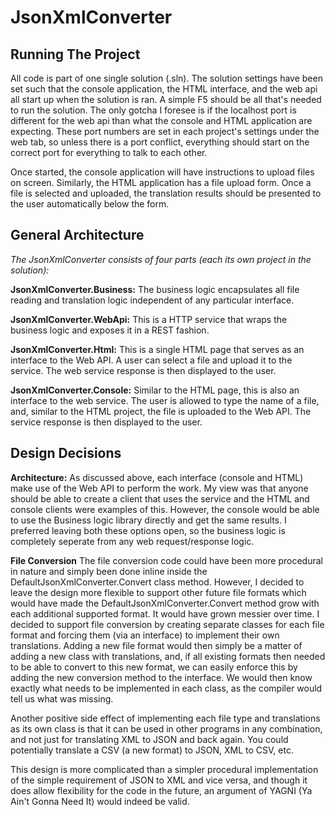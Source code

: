 # JsonXmlConverter

## Running The Project

All code is part of one single solution (.sln). The solution settings have been set such that the console application, the HTML interface, and the web api all start up when the solution is ran. A simple F5 should be all that's needed to run the solution. The only gotcha I foresee is if the localhost port is different for the web api than what the console and HTML application are expecting. These port numbers are set in each project's settings under the web tab, so unless there is a port conflict, everything should start on the correct port for everything to talk to each other.

Once started, the console application will have instructions to upload files on screen. Similarly, the HTML application has a file upload form. Once a file is selected and uploaded, the translation results should be presented to the user automatically below the form.

## General Architecture
<i>The JsonXmlConverter consists of four parts (each its own project in the solution):</i>

<b>JsonXmlConverter.Business:</b> The business logic encapsulates all file reading and translation logic independent of any particular interface.

<b>JsonXmlConverter.WebApi:</b> This is a HTTP service that wraps the business logic and exposes it in a REST fashion.

<b>JsonXmlConverter.Html:</b> This is a single HTML page that serves as an interface to the Web API. A user can select a file and upload it to the service. The web service response is then displayed to the user.

<b>JsonXmlConverter.Console:</b> Similar to the HTML page, this is also an interface to the web service. The user is allowed to type the name of a file, and, similar to the HTML project, the file is uploaded to the Web API. The service response is then displayed to the user.

## Design Decisions

<b>Architecture:</b> As discussed above, each interface (console and HTML) make use of the Web API to perform the work. My view was that anyone should be able to create a client that uses the service and the HTML and console clients were examples of this. However, the console would be able to use the Business logic library directly and get the same results. I preferred leaving both these options open, so the business logic is completely seperate from any web request/response logic.

<b>File Conversion</b> The file conversion code could have been more procedural in nature and simply been done inline inside the DefaultJsonXmlConverter.Convert class method. However, I decided to leave the design more flexible to support other future file formats which would have made the DefaultJsonXmlConverter.Convert method grow with each additional supported format. It would have grown messier over time. I decided to support file conversion by creating separate classes for each file format and forcing them (via an interface) to implement their own translations. Adding a new file format would then simply be a matter of adding a new class with translations, and, if all existing formats then needed to be able to convert to this new format, we can easily enforce this by adding the new conversion method to the interface. We would then know exactly what needs to be implemented in each class, as the compiler would tell us what was missing.

Another positive side effect of implementing each file type and translations as its own class is that it can be used in other programs in any combination, and not just for translating XML to JSON and back again. You could potentially translate a CSV (a new format) to JSON, XML to CSV, etc.

This design is more complicated than a simpler procedural implementation of the simple requirement of JSON to XML and vice versa, and though it does allow flexibility for the code in the future, an argument of YAGNI (Ya Ain't Gonna Need It) would indeed be valid.

